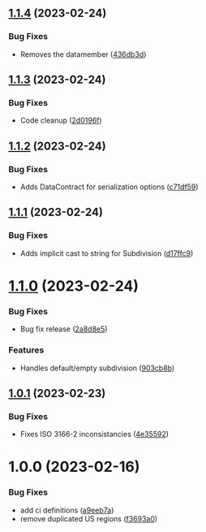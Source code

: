 ## [1.1.4](https://github.com/Elders/CountryCodes/compare/v1.1.3...v1.1.4) (2023-02-24)


### Bug Fixes

* Removes the datamember ([436db3d](https://github.com/Elders/CountryCodes/commit/436db3d5a5e8182b98ad8b384c28a751bb41391b))

## [1.1.3](https://github.com/Elders/CountryCodes/compare/v1.1.2...v1.1.3) (2023-02-24)


### Bug Fixes

* Code cleanup ([2d0196f](https://github.com/Elders/CountryCodes/commit/2d0196f46fd9da42a0803490b19e6407c329e7d3))

## [1.1.2](https://github.com/Elders/CountryCodes/compare/v1.1.1...v1.1.2) (2023-02-24)


### Bug Fixes

* Adds DataContract for serialization options ([c71df59](https://github.com/Elders/CountryCodes/commit/c71df59bd67f8d60b80ce6af1e825086ac673cf2))

## [1.1.1](https://github.com/Elders/CountryCodes/compare/v1.1.0...v1.1.1) (2023-02-24)


### Bug Fixes

* Adds implicit cast to string for Subdivision ([d17ffc9](https://github.com/Elders/CountryCodes/commit/d17ffc97c2522b5ba6e367cd14290c7c8c8cfa83))

# [1.1.0](https://github.com/Elders/CountryCodes/compare/v1.0.1...v1.1.0) (2023-02-24)


### Bug Fixes

* Bug fix release ([2a8d8e5](https://github.com/Elders/CountryCodes/commit/2a8d8e55e8924a9518927a8bbffd3cecf84405b3))


### Features

* Handles default/empty subdivision ([903cb8b](https://github.com/Elders/CountryCodes/commit/903cb8b6fe2b2e35c159c6981b93e0f550c04ba4))

## [1.0.1](https://github.com/Elders/CountryCodes/compare/v1.0.0...v1.0.1) (2023-02-23)


### Bug Fixes

* Fixes ISO 3166-2 inconsistancies ([4e35592](https://github.com/Elders/CountryCodes/commit/4e3559200cddd36eef127a5c8ff09a6420266a43))

# 1.0.0 (2023-02-16)


### Bug Fixes

* add ci definitions ([a9eeb7a](https://github.com/Elders/CountryCodes/commit/a9eeb7a6898f1574d377f4fc7277c40008f2fafa))
* remove duplicated US regions ([f3693a0](https://github.com/Elders/CountryCodes/commit/f3693a0d5860892799c403a99bab4977e75f8998))
